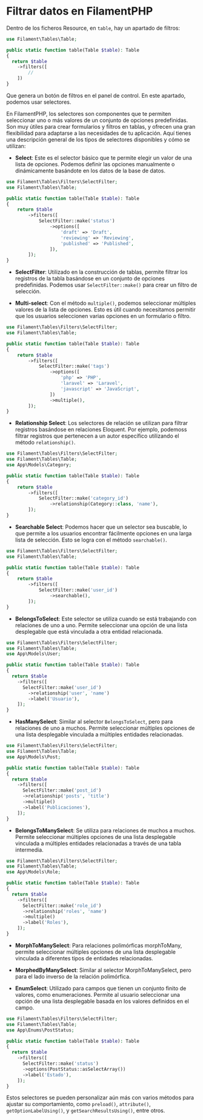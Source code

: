 # Filtrar datos en FilamentPHP

Dentro de los ficheros Resource, en `table`, hay un apartado de filtros:

``` php
use Filament\Tables\Table;

public static function table(Table $table): Table
{
  return $table
    ->filters([
        //
    ])
}
```

Que genera un botón de filtros en el panel de control. En este apartado, podemos usar selectores.

En FilamentPHP, los selectores son componentes que te permiten seleccionar uno o más valores de un conjunto de opciones predefinidas. Son muy útiles para crear formularios y filtros en tablas, y ofrecen una gran flexibilidad para adaptarse a las necesidades de tu aplicación. Aquí tienes una descripción general de los tipos de selectores disponibles y cómo se utilizan:

- **Select**: Este es el selector básico que te permite elegir un valor de una lista de opciones. Podemos definir las opciones manualmente o dinámicamente basándote en los datos de la base de datos.

``` php
use Filament\Tables\Filters\SelectFilter;
use Filament\Tables\Table;

public static function table(Table $table): Table
{
    return $table
        ->filters([
            SelectFilter::make('status')
                ->options([
                    'draft' => 'Draft',
                    'reviewing' => 'Reviewing',
                    'published' => 'Published',
                ]),
        ]);
}
```

- **SelectFilter**: Utilizado en la construcción de tablas, permite filtrar los registros de la tabla basándose en un conjunto de opciones predefinidas. Podemos usar `SelectFilter::make()` para crear un filtro de selección.


- **Multi-select**: Con el método `multiple()`, podemos seleccionar múltiples valores de la lista de opciones. Esto es útil cuando necesitamos permitir que los usuarios seleccionen varias opciones en un formulario o filtro.

``` php
use Filament\Tables\Filters\SelectFilter;
use Filament\Tables\Table;

public static function table(Table $table): Table
{
    return $table
        ->filters([
            SelectFilter::make('tags')
                ->options([
                    'php' => 'PHP',
                    'laravel' => 'Laravel',
                    'javascript' => 'JavaScript',
                ])
                ->multiple(),
        ]);
}
```

- **Relationship Select**: Los selectores de relación se utilizan para filtrar registros basándose en relaciones Eloquent. Por ejemplo, podemoss filtrar registros que pertenecen a un autor específico utilizando el método `relationship()`.

``` php
use Filament\Tables\Filters\SelectFilter;
use Filament\Tables\Table;
use App\Models\Category;

public static function table(Table $table): Table
{
    return $table
        ->filters([
            SelectFilter::make('category_id')
                ->relationship(Category::class, 'name'),
        ]);
}
```

- **Searchable Select**: Podemos hacer que un selector sea buscable, lo que permite a los usuarios encontrar fácilmente opciones en una larga lista de selección. Esto se logra con el método `searchable()`.

``` php
use Filament\Tables\Filters\SelectFilter;
use Filament\Tables\Table;

public static function table(Table $table): Table
{
    return $table
        ->filters([
            SelectFilter::make('user_id')
                ->searchable(),
        ]);
}
```

- **BelongsToSelect**: Este selector se utiliza cuando se está trabajando con relaciones de uno a uno. Permite seleccionar una opción de una lista desplegable que está vinculada a otra entidad relacionada.

``` php
use Filament\Tables\Filters\SelectFilter;
use Filament\Tables\Table;
use App\Models\User;

public static function table(Table $table): Table
{
  return $table
    ->filters([
      SelectFilter::make('user_id')
        ->relationship('user', 'name')
        ->label('Usuario'),
    ]);
}
```

- **HasManySelect**: Similar al selector `BelongsToSelect`, pero para relaciones de uno a muchos. Permite seleccionar múltiples opciones de una lista desplegable vinculada a múltiples entidades relacionadas.

``` php
use Filament\Tables\Filters\SelectFilter;
use Filament\Tables\Table;
use App\Models\Post;

public static function table(Table $table): Table
{
  return $table
    ->filters([
      SelectFilter::make('post_id')
      ->relationship('posts', 'title')
      ->multiple()
      ->label('Publicaciones'),
    ]);
}
```

- **BelongsToManySelect**: Se utiliza para relaciones de muchos a muchos. Permite seleccionar múltiples opciones de una lista desplegable vinculada a múltiples entidades relacionadas a través de una tabla intermedia.

``` php
use Filament\Tables\Filters\SelectFilter;
use Filament\Tables\Table;
use App\Models\Role;

public static function table(Table $table): Table
{
  return $table
    ->filters([
      SelectFilter::make('role_id')
      ->relationship('roles', 'name')
      ->multiple()
      ->label('Roles'),
    ]);
}
```

- **MorphToManySelect**: Para relaciones polimórficas morphToMany, permite seleccionar múltiples opciones de una lista desplegable vinculada a diferentes tipos de entidades relacionadas.

- **MorphedByManySelect**: Similar al selector MorphToManySelect, pero para el lado inverso de la relación polimórfica.

- **EnumSelect**: Utilizado para campos que tienen un conjunto finito de valores, como enumeraciones. Permite al usuario seleccionar una opción de una lista desplegable basada en los valores definidos en el campo.

``` php
use Filament\Tables\Filters\SelectFilter;
use Filament\Tables\Table;
use App\Enums\PostStatus;

public static function table(Table $table): Table
{
  return $table
    ->filters([
      SelectFilter::make('status')
      ->options(PostStatus::asSelectArray())
      ->label('Estado'),
    ]);
}
```

Estos selectores se pueden personalizar aún más con varios métodos para ajustar su comportamiento, como `preload()`, `attribute()`, `getOptionLabelUsing()`, y `getSearchResultsUsing()`, entre otros.
